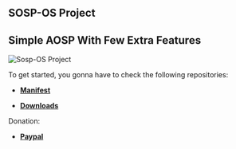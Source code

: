 SOSP-OS Project
---------------
Simple AOSP With Few Extra Features
-----------------------------------

<img src="https://forum.xda-developers.com/attachments/edit-jpg.5790235/" alt="Sosp-OS Project" />


To get started, you gonna have to check the following repositories:

* [**Manifest**](https://github.com/SOSP-OS/android_manifest)

* [**Downloads**](https://sourceforge.net/projects/sosp-os-project/files/SOSP-13)

Donation:

* [**Paypal**](https://www.paypal.me/gnathvm)
